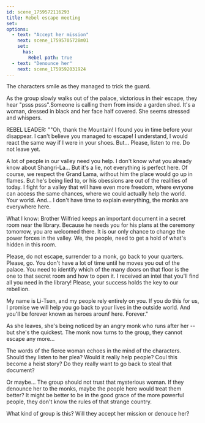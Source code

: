 ```yaml
---
id: scene_1759572116293
title: Rebel escape meeting
set:
options:
  - text: "Accept her mission"
    next: scene_17595705728m01
    set:
      has:
        Rebel path: true
  - text: "Denounce her"
    next: scene_1759592031924
---
```


The characters smile as they managed to trick the guard. 

As the group slowly walks out of the palace, victorious in their escape, they hear "psss psss".Someone is calling them from inside a garden shed. It's a woman, dressed in black and her face half covered. She seems stressed and whispers.

REBEL LEADER: ""Oh, thank the Mountain! I found you in time before your disappear. I can't believe you managed to escape! I understand, I would react the same way if I were in your shoes. But... Please, listen to me. Do not leave yet.

A lot of people in our valley need you help. I don't know what you already know about Shangri-La... But it's a lie, not everything is perfect here. Of course, we respect the Grand Lama, without him the place would go up in flames. But he's being lied to, or his obessions are out of the realities of today. I fight for a valley that will have even more freedom, where evryone can access the same chances, where we could actually help the world. Your world. And... I don't have time to explain everything, the monks are everywhere here.

What I know: Brother Wilfried keeps an important document in a secret room near the library. Because he needs you for his plans at the ceremony tomorrow, you are welcomed there. It is our only chance to change the power forces in the valley. We, the people, need to get a hold of what's hidden in this room.

Please, do not escape, surrender to a monk, go back to your quarters. Please, go. You don't have a lot of time until he moves you out of the palace. You need to identify which of the many doors on that floor is the one to that secret room and how to open it. I received an intel that you'll find all you need in the library! Please, your success holds the key to our rebellion.

My name is Li-Tsen, and my people rely entirely on you. If you do this for us, I promise we will help you go back to your lives in the outside world. And you'll be forever known as heroes arounf here. Forever."

As she leaves, she's being noticed by an angry monk who runs after her -- but she's the quickest. The monk now turns to the group, they cannot escape any more...

The words of the fierce woman echoes in the mind of the characters. Should they listen to her plea? Would it really help people? Coul this become a heist story? Do they really want to go back to steal that document? 

Or maybe... The group should not trust that mysterious woman. If they denounce her to the monks, maybe the people here would treat them better? It might be better to be in the good grace of the more powerful people, they don't know the rules of that strange country.

What kind of group is this? Will they accept her mission or denouce her?